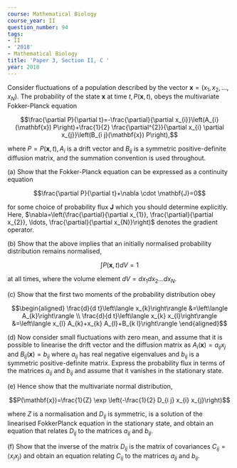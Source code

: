 ```yaml
---
course: Mathematical Biology
course_year: II
question_number: 94
tags:
- II
- '2018'
- Mathematical Biology
title: 'Paper 3, Section II, C '
year: 2018
---
```




Consider fluctuations of a population described by the vector $\mathbf{x}=\left(x_{1}, x_{2}, \ldots, x_{N}\right)$. The probability of the state $\mathbf{x}$ at time $t, P(\mathbf{x}, t)$, obeys the multivariate Fokker-Planck equation

$$\frac{\partial P}{\partial t}=-\frac{\partial}{\partial x_{i}}\left(A_{i}(\mathbf{x}) P\right)+\frac{1}{2} \frac{\partial^{2}}{\partial x_{i} \partial x_{j}}\left(B_{i j}(\mathbf{x}) P\right),$$

where $P=P(\mathbf{x}, t), A_{i}$ is a drift vector and $B_{i j}$ is a symmetric positive-definite diffusion matrix, and the summation convention is used throughout.

(a) Show that the Fokker-Planck equation can be expressed as a continuity equation

$$\frac{\partial P}{\partial t}+\nabla \cdot \mathbf{J}=0$$

for some choice of probability flux $\mathbf{J}$ which you should determine explicitly. Here, $\nabla=\left(\frac{\partial}{\partial x_{1}}, \frac{\partial}{\partial x_{2}}, \ldots, \frac{\partial}{\partial x_{N}}\right)$ denotes the gradient operator.

(b) Show that the above implies that an initially normalised probability distribution remains normalised,

$$\int P(\mathbf{x}, t) d V=1$$

at all times, where the volume element $d V=d x_{1} d x_{2} \ldots d x_{N}$.

(c) Show that the first two moments of the probability distribution obey

$$\begin{aligned}
\frac{d}{d t}\left\langle x_{k}\right\rangle &=\left\langle A_{k}\right\rangle \\
\frac{d}{d t}\left\langle x_{k} x_{l}\right\rangle &=\left\langle x_{l} A_{k}+x_{k} A_{l}+B_{k l}\right\rangle
\end{aligned}$$

(d) Now consider small fluctuations with zero mean, and assume that it is possible to linearise the drift vector and the diffusion matrix as $A_{i}(\mathbf{x})=a_{i j} x_{j}$ and $B_{i j}(\mathbf{x})=b_{i j}$ where $a_{i j}$ has real negative eigenvalues and $b_{i j}$ is a symmetric positive-definite matrix. Express the probability flux in terms of the matrices $a_{i j}$ and $b_{i j}$ and assume that it vanishes in the stationary state.

(e) Hence show that the multivariate normal distribution,

$$P(\mathbf{x})=\frac{1}{Z} \exp \left(-\frac{1}{2} D_{i j} x_{i} x_{j}\right)$$

where $Z$ is a normalisation and $D_{i j}$ is symmetric, is a solution of the linearised FokkerPlanck equation in the stationary state, and obtain an equation that relates $D_{i j}$ to the matrices $a_{i j}$ and $b_{i j}$.

(f) Show that the inverse of the matrix $D_{i j}$ is the matrix of covariances $C_{i j}=\left\langle x_{i} x_{j}\right\rangle$ and obtain an equation relating $C_{i j}$ to the matrices $a_{i j}$ and $b_{i j}$.